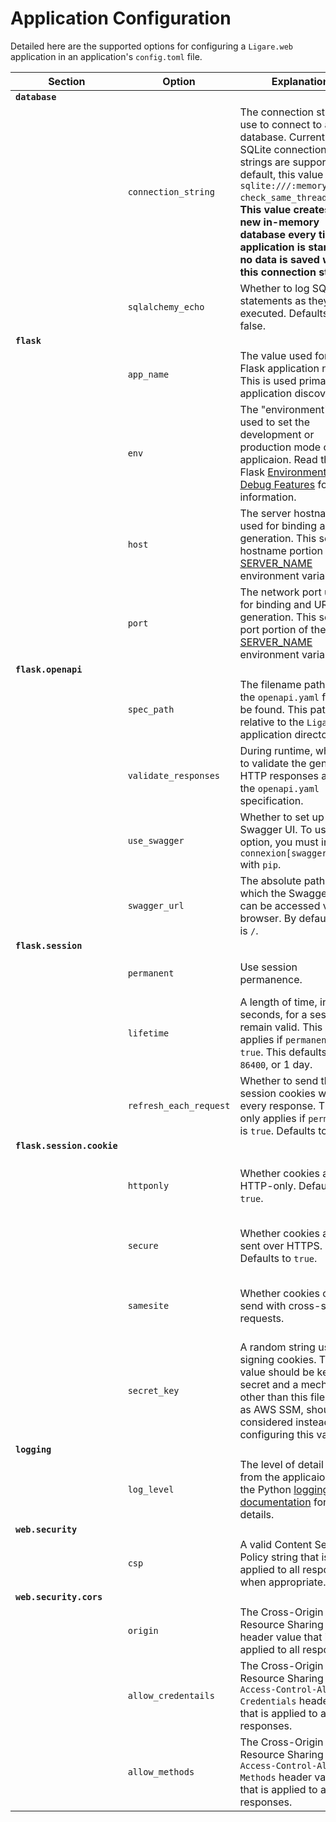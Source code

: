# Application Configuration

Detailed here are the supported options for configuring a `Ligare.web` application in an application's `config.toml` file.

| Section | Option | Explanation | Allowed values |
| --- | --- | --- | --- |
| **`database`** | | | | |
| | `connection_string` | The connection string to use to connect to a database. Currently only SQLite connection strings are supported. By default, this value is `sqlite:///:memory:?check_same_thread=false`. **This value creates a new in-memory database every time the application is started; no data is saved with this connection string.** | A permanent file can be saved with such a connection string. An example is `sqlite:///foo.sqlite3`.<br />Review SQLAlchemy's [Engine Configuration](https://docs.sqlalchemy.org/en/14/core/engines.html) for more information. |
| | `sqlalchemy_echo` | Whether to log SQL statements as they are executed. Defaults to false. | `true`, `false`<br />Review SQLAlchemy's [echo](https://docs.sqlalchemy.org/en/14/core/engines.html#sqlalchemy.create_engine.params.echo) documentation for more information. |
| **`flask`** | | | |
| | `app_name` | The value used for the Flask application name. This is used primarily for application discovery. | Read the Flask [Application Discovery](https://flask.palletsprojects.com/en/1.1.x/cli/#application-discovery) documentation for more information. |
| | `env` | The "environment" name used to set the development or production mode of the applicaion. Read the Flask [Environment and Debug Features](https://flask.palletsprojects.com/en/1.1.x/config/#environment-and-debug-features) for more information. | `development`, `testing`, `production` |
| | `host` | The server hostname used for binding and URL generation. This sets the hostname portion of the [SERVER_NAME](https://flask.palletsprojects.com/en/1.1.x/config/#SERVER_NAME) environment variable. | Review Flask's [SERVER_NAME](https://flask.palletsprojects.com/en/1.1.x/config/#SERVER_NAME) documentation for more information. |
| | `port` | The network port used for binding and URL generation. This sets the port portion of the [SERVER_NAME](https://flask.palletsprojects.com/en/1.1.x/config/#SERVER_NAME) environment variable. | Review Flask's [SERVER_NAME](https://flask.palletsprojects.com/en/1.1.x/config/#SERVER_NAME) documentation for more information. |
| **`flask.openapi`** | | | |
| | `spec_path` | The filename path where the `openapi.yaml` file can be found. This path is relative to the `Ligare.web` application directory. | Review Connexion's [add_api](https://connexion.readthedocs.io/en/2.14.2/autoapi/connexion/index.html#connexion.AbstractApp) documentation for more information. |
| | `validate_responses` | During runtime, whether to validate the generated HTTP responses against the `openapi.yaml` specification. | Review Connexion's [add_api](https://connexion.readthedocs.io/en/2.14.2/autoapi/connexion/apps/flask_app/index.html#connexion.apps.flask_app.FlaskApp.add_api) documentation for more information. |
| | `use_swagger` | Whether to set up the Swagger UI. To use this option, you must install `connexion[swagger-ui]` with `pip`. | `true`, `false`, or can be unset.<br />Review Connexion's [Swagger UI Console](https://connexion.readthedocs.io/en/2.14.2/quickstart.html#the-swagger-ui-console) documentation for more information. |
| | `swagger_url` | The absolute path at which the Swagger UI can be accessed via the browser. By default, this is `/`. | Review Connexion's [Swagger UI Path](https://connexion.readthedocs.io/en/2.14.2/routing.html#swagger-ui-path) documentation for more information. |
| **`flask.session`** | | | |
| | `permanent` | Use session permanence. | `true`, `false`<br />Review Flask's [permanent](https://flask.palletsprojects.com/en/1.1.x/api/?highlight=permanent#flask.session.permanent) documentation for more information. |
| | `lifetime` | A length of time, in seconds, for a session to remain valid. This only applies if `permanent` is `true`. This defaults to `86400`, or 1 day. | An int representing number of seconds, or unset.<br />Review Flask's [permanent_session_lifetime](https://flask.palletsprojects.com/en/1.1.x/api/?highlight=permanent#flask.Flask.permanent_session_lifetime) documentation for more information. |
| | `refresh_each_request` | Whether to send the session cookies with every response. This only applies if `permanent` is `true`. Defaults to `true`. | `true`, `false`<br />Review Flask's [SESSION_REFRESH_EACH_REQUEST](https://flask.palletsprojects.com/en/1.1.x/config/?highlight=refresh_each_request#SESSION_REFRESH_EACH_REQUEST) documentation for more information. |
| **`flask.session.cookie`** | | | |
| | `httponly` | Whether cookies are HTTP-only. Defaults to `true`. | `true`, `false`<br />Review Flask's [SESSION_COOKIE_HTTPONLY](https://flask.palletsprojects.com/en/1.1.x/config/?highlight=httponly#SESSION_COOKIE_HTTPONLY) and OWASP's [HttpOnly](https://owasp.org/www-community/HttpOnly) documentation for more information. |
| | `secure` | Whether cookies are only sent over HTTPS. Defaults to `true`. | Review Flask's [SESSION_COOKIE_SECURE](https://flask.palletsprojects.com/en/1.1.x/config/?highlight=httponly#SESSION_COOKIE_SECURE) and OWASP's [Secure Cookie Attribute](https://owasp.org/www-community/controls/SecureCookieAttribute) documentation for more information. |
| | `samesite` | Whether cookies can send with cross-site requests. | `none`, `lax`, `strict`<br />Review flask's [SESSION_COOKIE_SAMESITE](https://flask.palletsprojects.com/en/1.1.x/config/?highlight=samesite#SESSION_COOKIE_SAMESITE) and OWASP's [SameSite](https://owasp.org/www-community/SameSite) documentation for more information. |
| | `secret_key` | A random string used for signing cookies. This value should be kept secret and a mechanism other than this file, such as AWS SSM, should be considered instead for configuring this value. | Review Flask's [SECRET_KEY](https://flask.palletsprojects.com/en/1.1.x/config/?highlight=samesite#SECRET_KEY) documentation for more informaion. |
| **`logging`** | | | |
| | `log_level` | The level of detail to log from the applicaion. See the Python [logging documentation](https://docs.python.org/3/library/logging.html#logging-levels) for details. | `NOTSET`, `DEBUG`, `INFO`, `WARNING`, `ERROR`, `CRITICAL` |
| **`web.security`** | | | |
| | `csp` | A valid Content Security Policy string that is applied to all responses when appropriate. | Review the MDN [documentation](https://developer.mozilla.org/en-US/docs/Web/HTTP/CSP) for more information. |
| **`web.security.cors`** | | | |
| | `origin` | The Cross-Origin Resource Sharing `Origin` header value that is applied to all responses. | Review the MDN [documentation](https://developer.mozilla.org/en-US/docs/Web/HTTP/Headers/Origin) for more information. |
| | `allow_credentails` | The Cross-Origin Resource Sharing `Access-Control-Allow-Credentials` header value that is applied to all responses. | Review the MDN [documentation](https://developer.mozilla.org/en-US/docs/Web/HTTP/Headers/Access-Control-Allow-Credentials) for more information. |
| | `allow_methods` | The Cross-Origin Resource Sharing `Access-Control-Allow-Methods` header value that is applied to all responses. | Review the MDN [documentation](https://developer.mozilla.org/en-US/docs/Web/HTTP/Headers/Access-Control-Allow-Methods) for more information. |
